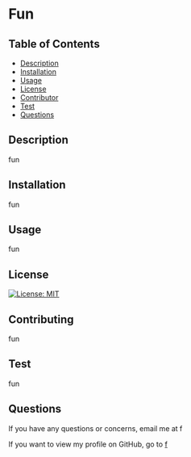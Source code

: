 # Fun

## Table of Contents
- [Description](#description)
- [Installation](#installation)
- [Usage](#usage)
- [License](#license)
- [Contributor](#contributing)
- [Test](#test)
- [Questions](#questions)

## Description 
fun

## Installation
fun

## Usage
fun

## License 
[![License: MIT](https://img.shields.io/badge/License-MIT-yellow.svg)](https://opensource.org/licenses/MIT)

## Contributing
fun

## Test
fun

## Questions
If you have any questions or concerns, email me at f

If you want to view my profile on GitHub, go to [f](https://github.com/f)
